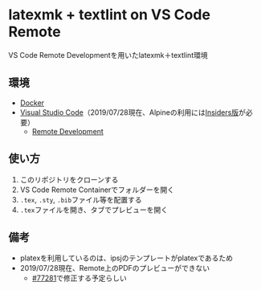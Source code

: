 # latexmk + textlint on VS Code Remote

VS Code Remote Developmentを用いたlatexmk＋textlint環境

## 環境

* [Docker](https://www.docker.com/)
* [Visual Studio Code](https://code.visualstudio.com/)（2019/07/28現在、Alpineの利用には[Insiders版](https://code.visualstudio.com/insiders/)が必要）
  * [Remote Development](https://marketplace.visualstudio.com/items?itemName=ms-vscode-remote.vscode-remote-extensionpack)

## 使い方

1. このリポジトリをクローンする
2. VS Code Remote Containerでフォルダーを開く
3. `.tex`, `.sty`, `.bib`ファイル等を配置する
4. `.tex`ファイルを開き、タブでプレビューを開く

## 備考

* platexを利用しているのは、ipsjのテンプレートがplatexであるため
* 2019/07/28現在、Remote上のPDFのプレビューができない
  * [#77281](https://github.com/microsoft/vscode/issues/77281)で修正する予定らしい
